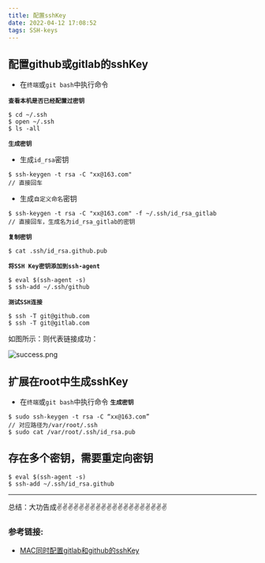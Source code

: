 ```yaml
---
title: 配置sshKey
date: 2022-04-12 17:08:52
tags: SSH-keys
---
```


<meta name="referrer" content="no-referrer"/>

## 配置github或gitlab的sshKey

* 在`终端`或`git bash`中执行命令

**`查看本机是否已经配置过密钥`**

```
$ cd ~/.ssh
$ open ~/.ssh
$ ls -all
```
**`生成密钥`**
* 生成`id_rsa`密钥
```
$ ssh-keygen -t rsa -C "xx@163.com"
// 直接回车
```
* 生成`自定义命名`密钥
```
$ ssh-keygen -t rsa -C "xx@163.com" -f ~/.ssh/id_rsa_gitlab
// 直接回车，生成名为id_rsa_gitlab的密钥
```
**`复制密钥`**
```
$ cat .ssh/id_rsa.github.pub
```
**`将SSH Key密钥添加到ssh-agent`**
```
$ eval $(ssh-agent -s)
$ ssh-add ~/.ssh/github 

```
**`测试SSH连接`**
```
$ ssh -T git@github.com
$ ssh -T git@gitlab.com
```

如图所示：则代表链接成功：

![success.png](https://upload-images.jianshu.io/upload_images/11846892-899738aa27ac2d80.png?imageMogr2/auto-orient/strip%7CimageView2/2/w/1240)

## 扩展在root中生成sshKey

* 在`终端`或`git bash`中执行命令
**`生成密钥`**

```
$ sudo ssh-keygen -t rsa -C “xx@163.com”
// 对应路径为/var/root/.ssh
$ sudo cat /var/root/.ssh/id_rsa.pub
```
## 存在多个密钥，需要重定向密钥

```
$ eval $(ssh-agent -s)
$ ssh-add ~/.ssh/id_rsa.github 
```
---
总结：大功告成✌️✌️✌️✌️✌️✌️✌️✌️✌️✌️✌️✌️✌️✌️✌️✌️✌️✌️✌️✌️

### 参考链接:

* [MAC同时配置gitlab和github的sshKey](https://blog.csdn.net/MichelleZhai/article/details/123106175)

